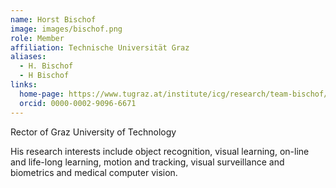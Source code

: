```yaml
---
name: Horst Bischof
image: images/bischof.png
role: Member
affiliation: Technische Universität Graz
aliases:
  - H. Bischof
  - H Bischof
links:
  home-page: https://www.tugraz.at/institute/icg/research/team-bischof/people/team-about/horst-bischof
  orcid: 0000-0002-9096-6671
---
```


Rector of Graz University of Technology

His research interests include object recognition, visual learning, on-line and life-long learning, motion and tracking, visual surveillance and biometrics and medical computer vision.